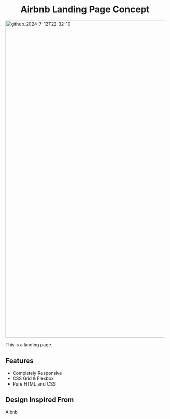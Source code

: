 <h1 align="center">Airbnb Landing Page Concept</h1>

<img width="1000" alt="github_2024-7-12T22-32-10" src="https://github.com/user-attachments/assets/5f55be9c-fa8f-4ad9-9a16-229c6c529ad5">

This is a landing page.


## Features

* Completely Responsive
* CSS Grid & Flexbox
* Pure HTML and CSS

## Design Inspired From
Aibnb

